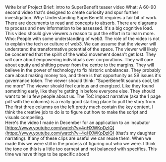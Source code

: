 Write brief 
Project Brief: intro to SuperBenefit teaser video
What: A 60-90 second video that's designed to create curiosity and spur further investigation. 
Why: Understanding SuperBenefit requires a fair bit of work. There are documents to read and concepts to absorb. There are diagrams to process and new information to be assessed. It's a big cognitive load.  This video should give viewers a reason to put the effort in to learn more. 
Who: People with some understanding of web3. The role of the video is not to explain the tech or culture of web3. We can assume that the viewer will understand the transformative potential of the space. The viewer will likely be concerned that the spirit of the web3 movement doesn't get lost. They will care about empowering individuals over corporations. They will care about equity and shifting power from the centre to the margins. They will believe in the power of technology to fix historic unbalances. They probably care about making money too, and there is that opportunity as SB issues it's governance token.
The viewer should think: "SuperBenefit sounds cool, tell me more"
The viewer should feel curious and energized.  Like they found something early, like they're getting in before everyone else. They should want to tell a few people about us.
The ToC impact narrative (aka the 1 page pdf with the columns) is a really good starting place to pull the story from. The first three columns on the left pretty much contain the key content. I think the creative job to do is to figure out how to make the script and visuals compelling.  
Here's the video I made in December for an application to an incubator [https://www.youtube.com/watch?v=4qHXWKpDzIQ](https://www.youtube.com/watch?v=4qHXWKpDzIQ) (that's my daughter narrating). If any of these clips are useful we can reuse them. When we made this we were still in the process of figuring out who we were. I think the tone on this is a little too earnest and not balanced with specifics. This time we have things to be specific about! 